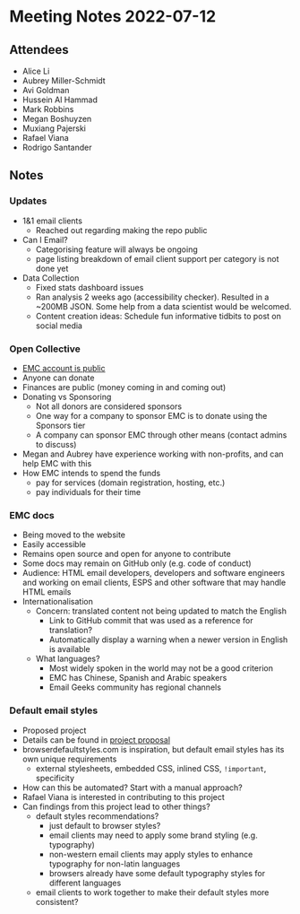 # Meeting Notes 2022-07-12

## Attendees

- Alice Li
- Aubrey Miller-Schmidt
- Avi Goldman
- Hussein Al Hammad
- Mark Robbins
- Megan Boshuyzen
- Muxiang Pajerski
- Rafael Viana
- Rodrigo Santander

## Notes

### Updates

- 1&1 email clients
  - Reached out regarding making the repo public
- Can I Email?
  - Categorising feature will always be ongoing
  - page listing breakdown of email client support per category is not done yet
- Data Collection
  - Fixed stats dashboard issues
  - Ran analysis 2 weeks ago (accessibility checker). Resulted in a ~200MB JSON. Some help from a data scientist would be welcomed.
  - Content creation ideas: Schedule fun informative tidbits to post on social media

### Open Collective

- [EMC account is public](https://opencollective.com/email-markup-consortium)
- Anyone can donate
- Finances are public (money coming in and coming out)
- Donating vs Sponsoring
  - Not all donors are considered sponsors
  - One way for a company to sponsor EMC is to donate using the Sponsors tier
  - A company can sponsor EMC through other means (contact admins to discuss)
- Megan and Aubrey have experience working with non-profits, and can help EMC with this
- How EMC intends to spend the funds
  - pay for services (domain registration, hosting, etc.)
  - pay individuals for their time

### EMC docs

- Being moved to the website
- Easily accessible
- Remains open source and open for anyone to contribute
- Some docs may remain on GitHub only (e.g. code of conduct)
- Audience: HTML email developers, developers and software engineers and working on email clients, ESPS and other software that may handle HTML emails
- Internationalisation
  - Concern: translated content not being updated to match the English
    - Link to GitHub commit that was used as a reference for translation?
    - Automatically display a warning when a newer version in English is available
  - What languages?
    - Most widely spoken in the world may not be a good criterion
    - EMC has Chinese, Spanish and Arabic speakers
    - Email Geeks community has regional channels

### Default email styles

- Proposed project
- Details can be found in [project proposal](https://github.com/email-markup-consortium/email-markup-consortium/issues/54)
- browserdefaultstyles.com is inspiration, but default email styles has its own unique requirements
  - external stylesheets, embedded CSS, inlined CSS, `!important`, specificity
- How can this be automated? Start with a manual approach?
- Rafael Viana is interested in contributing to this project
- Can findings from this project lead to other things?
  - default styles recommendations?
    - just default to browser styles?
    - email clients may need to apply some brand styling (e.g. typography)
    - non-western email clients may apply styles to enhance typography for non-latin languages
    - browsers already have some default typography styles for different languages
  - email clients to work together to make their default styles more consistent?
